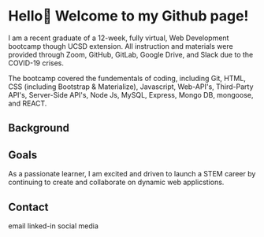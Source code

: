 # Hello👋 Welcome to my Github page!

I am a recent graduate of a 12-week, fully virtual, Web Development bootcamp though UCSD extension. All instruction and materials were provided through Zoom, GitHub, GitLab, Google Drive, and Slack due to the COVID-19 crises.

The bootcamp covered the fundementals of coding, including Git, HTML, CSS (including Bootstrap & Materialize), Javascript, Web-API's, Third-Party API's, Server-Side API's, Node Js, MySQL, Express, Mongo DB, mongoose, and REACT.

## Background


## Goals
As a passionate learner, I am excited and driven to launch a STEM career by continuing to create and collaborate on dynamic web applicstions.

## Contact
email
linked-in
social media

<!--
**lisbethmachado/lisbethmachado** is a ✨ _special_ ✨ repository because its `README.md` (this file) appears on your GitHub profile.

Here are some ideas to get you started:

- 🔭 I’m currently working on ...
- 🌱 I’m currently learning ...
- 👯 I’m looking to collaborate on ...
- 🤔 I’m looking for help with ...
- 💬 Ask me about ...
- 📫 How to reach me: ...
- 😄 Pronouns: ...
- ⚡ Fun fact: ...
-->
